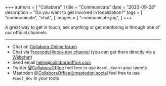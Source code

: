 +++
authors = [
    "Collabora"
]
title = "Communicate"
date = "2020-09-28"
description = "Do you want to get involved in localization?"
tags = [
    "communicate",
    "chat",
]
images = [
    "communicate.jpg",
]
+++

A great way to get in touch, ask anything or get mentoring is through one of our official channels:
<!--more-->
---
* Chat on [Collabora Online forum](https://forum.collaboraonline.com/)
* Chat via [Freenode/#cool-dev channel](irc://irc.freenode.net/#cool-dev) (you can get there directly via a [Webchat](https://webchat.freenode.net/#cool-dev))
* Send email [hello@collaboraoffice.com](mailto:hello@collaboraoffice.com)
* Twitter [@CollaboraOffice](https://twitter.com/CollaboraOffice) feel free to use `#cool_dev` in your tweets
* Mastodon [@CollaboraOffice@mastodon.social](https://mastodon.social/@CollaboraOffice) feel free to use `#cool_dev` in your toots
